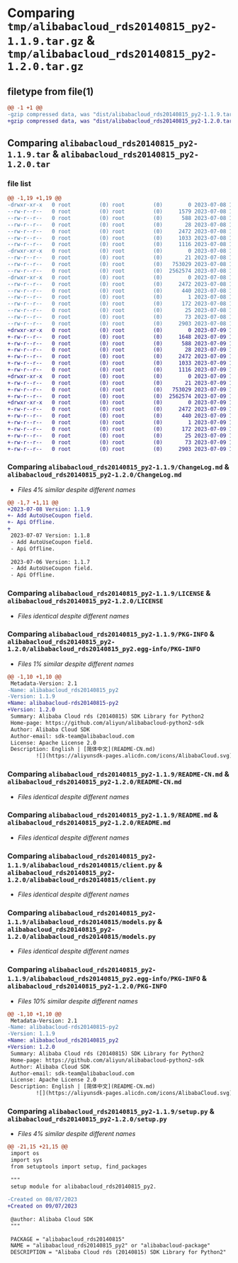 # Comparing `tmp/alibabacloud_rds20140815_py2-1.1.9.tar.gz` & `tmp/alibabacloud_rds20140815_py2-1.2.0.tar.gz`

## filetype from file(1)

```diff
@@ -1 +1 @@
-gzip compressed data, was "dist/alibabacloud_rds20140815_py2-1.1.9.tar", last modified: Sat Jul  8 15:10:25 2023, max compression
+gzip compressed data, was "dist/alibabacloud_rds20140815_py2-1.2.0.tar", last modified: Sun Jul  9 15:08:01 2023, max compression
```

## Comparing `alibabacloud_rds20140815_py2-1.1.9.tar` & `alibabacloud_rds20140815_py2-1.2.0.tar`

### file list

```diff
@@ -1,19 +1,19 @@
-drwxr-xr-x   0 root         (0) root         (0)        0 2023-07-08 15:10:25.000000 alibabacloud_rds20140815_py2-1.1.9/
--rw-r--r--   0 root         (0) root         (0)     1579 2023-07-08 15:10:25.000000 alibabacloud_rds20140815_py2-1.1.9/ChangeLog.md
--rw-r--r--   0 root         (0) root         (0)      588 2023-07-08 15:10:25.000000 alibabacloud_rds20140815_py2-1.1.9/LICENSE
--rw-r--r--   0 root         (0) root         (0)       28 2023-07-08 15:10:25.000000 alibabacloud_rds20140815_py2-1.1.9/MANIFEST.in
--rw-r--r--   0 root         (0) root         (0)     2472 2023-07-08 15:10:25.000000 alibabacloud_rds20140815_py2-1.1.9/PKG-INFO
--rw-r--r--   0 root         (0) root         (0)     1033 2023-07-08 15:10:25.000000 alibabacloud_rds20140815_py2-1.1.9/README-CN.md
--rw-r--r--   0 root         (0) root         (0)     1116 2023-07-08 15:10:25.000000 alibabacloud_rds20140815_py2-1.1.9/README.md
-drwxr-xr-x   0 root         (0) root         (0)        0 2023-07-08 15:10:25.000000 alibabacloud_rds20140815_py2-1.1.9/alibabacloud_rds20140815/
--rw-r--r--   0 root         (0) root         (0)       21 2023-07-08 15:10:25.000000 alibabacloud_rds20140815_py2-1.1.9/alibabacloud_rds20140815/__init__.py
--rw-r--r--   0 root         (0) root         (0)   753029 2023-07-08 15:10:25.000000 alibabacloud_rds20140815_py2-1.1.9/alibabacloud_rds20140815/client.py
--rw-r--r--   0 root         (0) root         (0)  2562574 2023-07-08 15:10:25.000000 alibabacloud_rds20140815_py2-1.1.9/alibabacloud_rds20140815/models.py
-drwxr-xr-x   0 root         (0) root         (0)        0 2023-07-08 15:10:25.000000 alibabacloud_rds20140815_py2-1.1.9/alibabacloud_rds20140815_py2.egg-info/
--rw-r--r--   0 root         (0) root         (0)     2472 2023-07-08 15:10:25.000000 alibabacloud_rds20140815_py2-1.1.9/alibabacloud_rds20140815_py2.egg-info/PKG-INFO
--rw-r--r--   0 root         (0) root         (0)      440 2023-07-08 15:10:25.000000 alibabacloud_rds20140815_py2-1.1.9/alibabacloud_rds20140815_py2.egg-info/SOURCES.txt
--rw-r--r--   0 root         (0) root         (0)        1 2023-07-08 15:10:25.000000 alibabacloud_rds20140815_py2-1.1.9/alibabacloud_rds20140815_py2.egg-info/dependency_links.txt
--rw-r--r--   0 root         (0) root         (0)      172 2023-07-08 15:10:25.000000 alibabacloud_rds20140815_py2-1.1.9/alibabacloud_rds20140815_py2.egg-info/requires.txt
--rw-r--r--   0 root         (0) root         (0)       25 2023-07-08 15:10:25.000000 alibabacloud_rds20140815_py2-1.1.9/alibabacloud_rds20140815_py2.egg-info/top_level.txt
--rw-r--r--   0 root         (0) root         (0)       73 2023-07-08 15:10:25.000000 alibabacloud_rds20140815_py2-1.1.9/setup.cfg
--rw-r--r--   0 root         (0) root         (0)     2903 2023-07-08 15:10:25.000000 alibabacloud_rds20140815_py2-1.1.9/setup.py
+drwxr-xr-x   0 root         (0) root         (0)        0 2023-07-09 15:08:01.000000 alibabacloud_rds20140815_py2-1.2.0/
+-rw-r--r--   0 root         (0) root         (0)     1648 2023-07-09 15:08:00.000000 alibabacloud_rds20140815_py2-1.2.0/ChangeLog.md
+-rw-r--r--   0 root         (0) root         (0)      588 2023-07-09 15:08:00.000000 alibabacloud_rds20140815_py2-1.2.0/LICENSE
+-rw-r--r--   0 root         (0) root         (0)       28 2023-07-09 15:08:00.000000 alibabacloud_rds20140815_py2-1.2.0/MANIFEST.in
+-rw-r--r--   0 root         (0) root         (0)     2472 2023-07-09 15:08:01.000000 alibabacloud_rds20140815_py2-1.2.0/PKG-INFO
+-rw-r--r--   0 root         (0) root         (0)     1033 2023-07-09 15:08:00.000000 alibabacloud_rds20140815_py2-1.2.0/README-CN.md
+-rw-r--r--   0 root         (0) root         (0)     1116 2023-07-09 15:08:00.000000 alibabacloud_rds20140815_py2-1.2.0/README.md
+drwxr-xr-x   0 root         (0) root         (0)        0 2023-07-09 15:08:01.000000 alibabacloud_rds20140815_py2-1.2.0/alibabacloud_rds20140815/
+-rw-r--r--   0 root         (0) root         (0)       21 2023-07-09 15:08:00.000000 alibabacloud_rds20140815_py2-1.2.0/alibabacloud_rds20140815/__init__.py
+-rw-r--r--   0 root         (0) root         (0)   753029 2023-07-09 15:08:00.000000 alibabacloud_rds20140815_py2-1.2.0/alibabacloud_rds20140815/client.py
+-rw-r--r--   0 root         (0) root         (0)  2562574 2023-07-09 15:08:00.000000 alibabacloud_rds20140815_py2-1.2.0/alibabacloud_rds20140815/models.py
+drwxr-xr-x   0 root         (0) root         (0)        0 2023-07-09 15:08:01.000000 alibabacloud_rds20140815_py2-1.2.0/alibabacloud_rds20140815_py2.egg-info/
+-rw-r--r--   0 root         (0) root         (0)     2472 2023-07-09 15:08:00.000000 alibabacloud_rds20140815_py2-1.2.0/alibabacloud_rds20140815_py2.egg-info/PKG-INFO
+-rw-r--r--   0 root         (0) root         (0)      440 2023-07-09 15:08:00.000000 alibabacloud_rds20140815_py2-1.2.0/alibabacloud_rds20140815_py2.egg-info/SOURCES.txt
+-rw-r--r--   0 root         (0) root         (0)        1 2023-07-09 15:08:00.000000 alibabacloud_rds20140815_py2-1.2.0/alibabacloud_rds20140815_py2.egg-info/dependency_links.txt
+-rw-r--r--   0 root         (0) root         (0)      172 2023-07-09 15:08:00.000000 alibabacloud_rds20140815_py2-1.2.0/alibabacloud_rds20140815_py2.egg-info/requires.txt
+-rw-r--r--   0 root         (0) root         (0)       25 2023-07-09 15:08:00.000000 alibabacloud_rds20140815_py2-1.2.0/alibabacloud_rds20140815_py2.egg-info/top_level.txt
+-rw-r--r--   0 root         (0) root         (0)       73 2023-07-09 15:08:01.000000 alibabacloud_rds20140815_py2-1.2.0/setup.cfg
+-rw-r--r--   0 root         (0) root         (0)     2903 2023-07-09 15:08:00.000000 alibabacloud_rds20140815_py2-1.2.0/setup.py
```

### Comparing `alibabacloud_rds20140815_py2-1.1.9/ChangeLog.md` & `alibabacloud_rds20140815_py2-1.2.0/ChangeLog.md`

 * *Files 4% similar despite different names*

```diff
@@ -1,7 +1,11 @@
+2023-07-08 Version: 1.1.9
+- Add AutoUseCoupon field.
+- Api Offline.
+
 2023-07-07 Version: 1.1.8
 - Add AutoUseCoupon field.
 - Api Offline.
 
 2023-07-06 Version: 1.1.7
 - Add AutoUseCoupon field.
 - Api Offline.
```

### Comparing `alibabacloud_rds20140815_py2-1.1.9/LICENSE` & `alibabacloud_rds20140815_py2-1.2.0/LICENSE`

 * *Files identical despite different names*

### Comparing `alibabacloud_rds20140815_py2-1.1.9/PKG-INFO` & `alibabacloud_rds20140815_py2-1.2.0/alibabacloud_rds20140815_py2.egg-info/PKG-INFO`

 * *Files 1% similar despite different names*

```diff
@@ -1,10 +1,10 @@
 Metadata-Version: 2.1
-Name: alibabacloud_rds20140815_py2
-Version: 1.1.9
+Name: alibabacloud-rds20140815-py2
+Version: 1.2.0
 Summary: Alibaba Cloud rds (20140815) SDK Library for Python2
 Home-page: https://github.com/aliyun/alibabacloud-python2-sdk
 Author: Alibaba Cloud SDK
 Author-email: sdk-team@alibabacloud.com
 License: Apache License 2.0
 Description: English | [简体中文](README-CN.md)
         ![](https://aliyunsdk-pages.alicdn.com/icons/AlibabaCloud.svg)
```

### Comparing `alibabacloud_rds20140815_py2-1.1.9/README-CN.md` & `alibabacloud_rds20140815_py2-1.2.0/README-CN.md`

 * *Files identical despite different names*

### Comparing `alibabacloud_rds20140815_py2-1.1.9/README.md` & `alibabacloud_rds20140815_py2-1.2.0/README.md`

 * *Files identical despite different names*

### Comparing `alibabacloud_rds20140815_py2-1.1.9/alibabacloud_rds20140815/client.py` & `alibabacloud_rds20140815_py2-1.2.0/alibabacloud_rds20140815/client.py`

 * *Files identical despite different names*

### Comparing `alibabacloud_rds20140815_py2-1.1.9/alibabacloud_rds20140815/models.py` & `alibabacloud_rds20140815_py2-1.2.0/alibabacloud_rds20140815/models.py`

 * *Files identical despite different names*

### Comparing `alibabacloud_rds20140815_py2-1.1.9/alibabacloud_rds20140815_py2.egg-info/PKG-INFO` & `alibabacloud_rds20140815_py2-1.2.0/PKG-INFO`

 * *Files 10% similar despite different names*

```diff
@@ -1,10 +1,10 @@
 Metadata-Version: 2.1
-Name: alibabacloud-rds20140815-py2
-Version: 1.1.9
+Name: alibabacloud_rds20140815_py2
+Version: 1.2.0
 Summary: Alibaba Cloud rds (20140815) SDK Library for Python2
 Home-page: https://github.com/aliyun/alibabacloud-python2-sdk
 Author: Alibaba Cloud SDK
 Author-email: sdk-team@alibabacloud.com
 License: Apache License 2.0
 Description: English | [简体中文](README-CN.md)
         ![](https://aliyunsdk-pages.alicdn.com/icons/AlibabaCloud.svg)
```

### Comparing `alibabacloud_rds20140815_py2-1.1.9/setup.py` & `alibabacloud_rds20140815_py2-1.2.0/setup.py`

 * *Files 4% similar despite different names*

```diff
@@ -21,15 +21,15 @@
 import os
 import sys
 from setuptools import setup, find_packages
 
 """
 setup module for alibabacloud_rds20140815_py2.
 
-Created on 08/07/2023
+Created on 09/07/2023
 
 @author: Alibaba Cloud SDK
 """
 
 PACKAGE = "alibabacloud_rds20140815"
 NAME = "alibabacloud_rds20140815_py2" or "alibabacloud-package"
 DESCRIPTION = "Alibaba Cloud rds (20140815) SDK Library for Python2"
```

